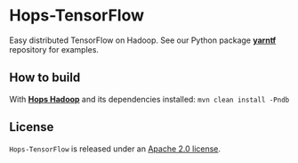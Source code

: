 # Hops-TensorFlow
Easy distributed TensorFlow on Hadoop. See our Python package [**yarntf**](yarntf/) repository for examples.

## How to build
With [**Hops Hadoop**](https://github.com/hopshadoop/hops) and its dependencies installed: `mvn clean install -Pndb`

## License
`Hops-TensorFlow` is released under an [Apache 2.0 license](LICENSE.txt).
